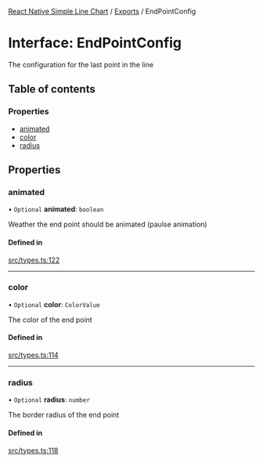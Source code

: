 [React Native Simple Line Chart](../README.md) / [Exports](../modules.md) / EndPointConfig

# Interface: EndPointConfig

The configuration for the last point in the line

## Table of contents

### Properties

- [animated](EndPointConfig.md#animated)
- [color](EndPointConfig.md#color)
- [radius](EndPointConfig.md#radius)

## Properties

### animated

• `Optional` **animated**: `boolean`

Weather the end point should be animated (paulse animation)

#### Defined in

[src/types.ts:122](https://github.com/Malaa-tech/react-native-simple-line-chart/blob/5ca178f/src/types.ts#L122)

___

### color

• `Optional` **color**: `ColorValue`

The color of the end point

#### Defined in

[src/types.ts:114](https://github.com/Malaa-tech/react-native-simple-line-chart/blob/5ca178f/src/types.ts#L114)

___

### radius

• `Optional` **radius**: `number`

The border radius of the end point

#### Defined in

[src/types.ts:118](https://github.com/Malaa-tech/react-native-simple-line-chart/blob/5ca178f/src/types.ts#L118)
